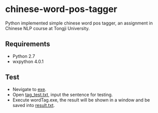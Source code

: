  chinese-word-pos-tagger
============================
Python implemented simple chinese word pos tagger, an assignment in Chinese NLP course at Tongji University.
## Requirements ##
- Python 2.7
- wxpython 4.0.1
## Test ##
- Nevigate to [exe](https://github.com/ynuy1998/chinese-word-pos-tagger/raw/master/exe).
- Open [tag_test.txt](https://github.com/ynuy1998/chinese-word-pos-tagger/raw/master/exe/tag_test.txt), input the sentence for testing.
- Execute wordTag.exe, the result will be shown in a window and be saved into [result.txt](https://github.com/ynuy1998/chinese-word-pos-tagger/raw/master/exe/result.txt).
